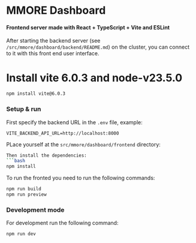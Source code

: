 # MMORE Dashboard

#### Frontend server made with React + TypeScript + Vite and ESLint

After starting the backend server (see `/src/mmore/dashboard/backend/README.md`) on the cluster, you can connect to it
with this front end user interface.

# Install vite 6.0.3 and node-v23.5.0

```bash
npm install vite@6.0.3
```

### Setup & run

First specify the backend URL in the `.env` file, example:

```text
VITE_BACKEND_API_URL=http://localhost:8000
```

PLace yourself at the `src/mmore/dashboard/frontend` directory:

```bash
Then install the dependencies:
```bash
npm install
```

To run the fronted you need to run the following commands:

```bash
npm run build
npm run preview
```

### Development mode

For development run the following command:

```bash
npm run dev
```